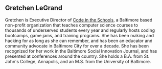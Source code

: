 ## Gretchen LeGrand

Gretchen is Executive Director of [Code in the Schools](www.codeintheschools.org), a Baltimore based non-profit organization that teaches computer science courses to thousands of underserved students every year and regularly hosts coding bootcamps, game jams, and training programs. She has been making and hacking for as long as she can remember, and has been an educator and community advocate in Baltimore City for over a decade. She has been recognized for her work in the Baltimore Social Innovation Journal, and has presented at conferences around the country. She holds a B.A. from St. John's College, Annapolis, and an M.S. from the University of Baltimore. 